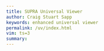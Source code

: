 ```yaml
---
title: SUPRA Universal Viewer
author: Craig Stuart Sapp
keywords: enhanced universal viewer
permalink: /uv/index.html
vim: ts=3
summary: 
---
```


<div id="info"></div>

<div style="height:54px; width:100%;"><audio style="margin-top:-7px; width:100%;" id="audio"></audio></div>

<div id="uv" class="uv"></div>

<div style="height:5000px"></div>

{% include_relative styles-local.html %}
{% include_relative scripts-local.html %}


<style>
#mycontent.container {
	margin-left: 20px;
	margin-right: 0;
}
#uv {
	margin-left: -5px;
}
</style>

<!--
	This is what the embed iframe src links to. It doesn't need to communicate with the parent page, only fill the available space and look for #? parameters
	vim: ts=3
-->

<link rel="stylesheet" type="text/css" href="uv.css">
<script type="text/javascript" src="lib/offline.js"></script>
<script type="text/javascript" src="helpers.js"></script>
<script type="text/javascript" src="uv.js"></script>

<!--
<script type="text/javascript">
	window.addEventListener('uvLoaded', function(e) { 
         var urlDataProvider = new UV.URLDataProvider(true);
			var options = {
				root: '.',
				iiifResourceUri: 'https://purl.stanford.edu/dp563zh2166/iiif/manifest',
				configUri: undefined,
				collectionIndex: 0,
				manifestIndex: 0,
				sequenceIndex: 0,
				canvasIndex: 0,
				rangeId: 0,
				rotation: 270,
				xywh: "",
				embedded: false,
				locales: [{name: "en-GB"}]
			}
			uv = createUV('#uv', options, urlDataProvider);
		}, false);
</script>
-->


<script>
    $(function() {
        var $UV = $('#uv');
        var $AUDIO = $('#audio');
        function resize() {
            var windowWidth = window.innerWidth;
            var windowHeight = window.innerHeight;
            $UV.width(windowWidth);
            $UV.height(windowHeight);
            $AUDIO.width(windowWidth);
        }
        $(window).on('resize' ,function() {
            resize();
        });

        resize();
    });
</script>


